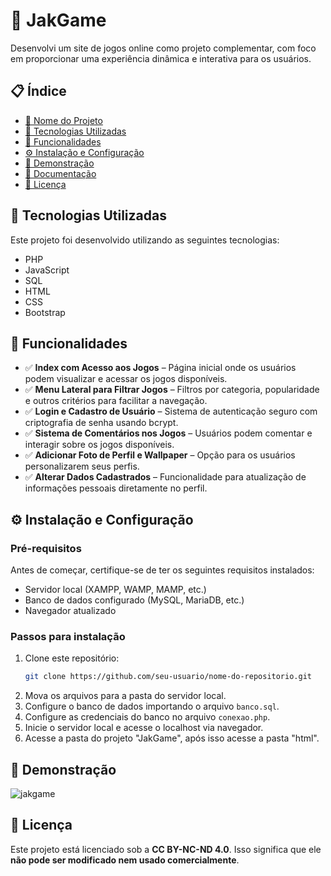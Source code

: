 # 📌 JakGame

Desenvolvi um site de jogos online como projeto complementar, com foco em proporcionar uma experiência dinâmica e interativa para os usuários.

## 📋 Índice

- [📌 Nome do Projeto](#-Librand)
- [🚀 Tecnologias Utilizadas](#-tecnologias-utilizadas)
- [📖 Funcionalidades](#-funcionalidades)
- [⚙️ Instalação e Configuração](#%EF%B8%8F-instalação-e-configuração)
- [📸 Demonstração](#-demonstração)
- [📑 Documentação](#-documentação)
- [📄 Licença](#-Licença)

## 🚀 Tecnologias Utilizadas

Este projeto foi desenvolvido utilizando as seguintes tecnologias:

- PHP
- JavaScript
- SQL
- HTML
- CSS
- Bootstrap

## 📖 Funcionalidades

- ✅ **Index com Acesso aos Jogos** – Página inicial onde os usuários podem visualizar e acessar os jogos disponíveis.
- ✅ **Menu Lateral para Filtrar Jogos** – Filtros por categoria, popularidade e outros critérios para facilitar a navegação.
- ✅ **Login e Cadastro de Usuário** – Sistema de autenticação seguro com criptografia de senha usando bcrypt.
- ✅ **Sistema de Comentários nos Jogos** – Usuários podem comentar e interagir sobre os jogos disponíveis.
- ✅ **Adicionar Foto de Perfil e Wallpaper** – Opção para os usuários personalizarem seus perfis.
- ✅ **Alterar Dados Cadastrados** – Funcionalidade para atualização de informações pessoais diretamente no perfil.

## ⚙️ Instalação e Configuração

### Pré-requisitos

Antes de começar, certifique-se de ter os seguintes requisitos instalados:

- Servidor local (XAMPP, WAMP, MAMP, etc.)
- Banco de dados configurado (MySQL, MariaDB, etc.)
- Navegador atualizado

### Passos para instalação

1. Clone este repositório:
   ```sh
   git clone https://github.com/seu-usuario/nome-do-repositorio.git
   ```
2. Mova os arquivos para a pasta do servidor local.
3. Configure o banco de dados importando o arquivo `banco.sql`.
4. Configure as credenciais do banco no arquivo `conexao.php`.
5. Inicie o servidor local e acesse o localhost via navegador.
6. Acesse a pasta do projeto "JakGame", após isso acesse a pasta "html".

## 📸 Demonstração

![jakgame](https://github.com/user-attachments/assets/600588c2-261b-4935-813a-07c2d1083a8d)

## 📄 Licença

Este projeto está licenciado sob a **CC BY-NC-ND 4.0**. Isso significa que ele **não pode ser modificado nem usado comercialmente**.  


